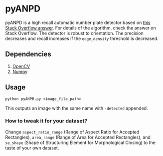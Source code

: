 # pyANPD
pyANPD is a high recall automatic number plate detector based on [this Stack Overflow answer](http://stackoverflow.com/a/37523538/2605733). For details of the algorithm, check the answer on Stack Overflow. The detector is robust to orientation. The precision decreases and recall increases if the `edge_density` threshold is decreased.

## Dependencies
1. [OpenCV](http://opencv.org/downloads.html)
2. [Numpy](http://www.numpy.org/)

## Usage

`python pyANPR.py <image_file_path>`

This outputs an image with the same name with `-detected` appended.

### How to tweak it for your dataset?

Change `aspect_ratio_range` (Range of Aspect Ratio for Accepted Rectangles), `area_range` (Range of Area for Accepted Rectangles), and `se_shape` (Shape of Structuring Element for Morphological Closing) to the taste of your own dataset.
